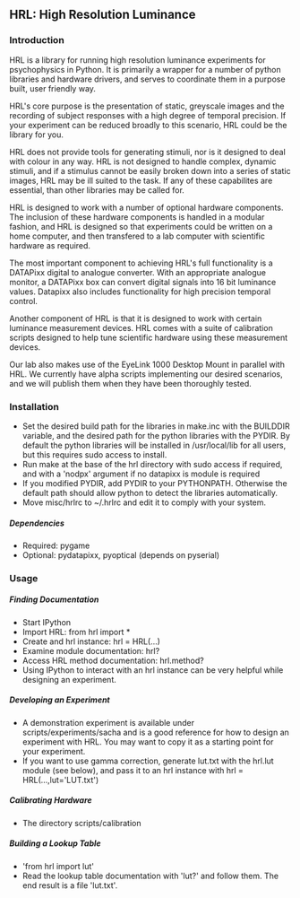 ## HRL: High Resolution Luminance ##


### Introduction ###


HRL is a library for running high resolution luminance experiments for
psychophysics in Python. It is primarily a wrapper for a number of python
libraries and hardware drivers, and serves to coordinate them in a purpose
built, user friendly way.

HRL's core purpose is the presentation of static, greyscale images and
the recording of subject responses with a high degree of temporal precision. If
your experiment can be reduced broadly to this scenario, HRL could be the
library for you.

HRL does not provide tools for generating stimuli, nor is it designed to deal
with colour in any way. HRL is not designed to handle complex, dynamic stimuli, and
if a stimulus cannot be easily broken down into a series of static images, HRL
may be ill suited to the task. If any of these capabilites are essential, than
other libraries may be called for.

HRL is designed to work with a number of optional hardware components. The
inclusion of these hardware components is handled in a modular fashion, and HRL
is designed so that experiments could be written on a home computer, and then
transfered to a lab computer with scientific hardware as required.

The most important component to achieving HRL's full functionality is a
DATAPixx digital to analogue converter. With an appropriate analogue monitor,
a DATAPixx box can convert digital signals into 16 bit luminance values.
Datapixx also includes functionality for high precision temporal control.

Another component of HRL is that it is designed to work with certain luminance
measurement devices. HRL comes with a suite of calibration scripts designed to
help tune scientific hardware using these measurement devices.

Our lab also makes use of the EyeLink 1000 Desktop Mount in parallel with HRL.
We currently have alpha scripts implementing our desired scenarios, and we will
publish them when they have been thoroughly tested.


### Installation ###


- Set the desired build path for the libraries in make.inc with the BUILDDIR
  variable, and the desired path for the python libraries with the PYDIR. By
  default the python libraries will be installed in /usr/local/lib for all users,
  but this requires sudo access to install.
- Run make at the base of the hrl directory with sudo access if required, and
  with a 'nodpx' argument if no datapixx is module is required
- If you modified PYDIR, add PYDIR to your PYTHONPATH. Otherwise the default
  path should allow python to detect the libraries automatically.
- Move misc/hrlrc to ~/.hrlrc and edit it to comply with your system.


##### Dependencies #####

- Required: pygame
- Optional: pydatapixx, pyoptical (depends on pyserial)


### Usage ###


##### Finding Documentation #####

- Start IPython
- Import HRL: from hrl import *
- Create and hrl instance: hrl = HRL(...)
- Examine module documentation: hrl?
- Access HRL method documentation: hrl.method?
- Using IPython to interact with an hrl instance can be very helpful
  while designing an experiment.

##### Developing an Experiment #####

- A demonstration experiment is available under scripts/experiments/sacha and is a good reference for how
  to design an experiment with HRL. You may want to copy it as a
  starting point for your experiment.
- If you want to use gamma correction, generate lut.txt with the hrl.lut module
(see below), and pass it to an hrl instance with hrl = HRL(...,lut='LUT.txt')

##### Calibrating Hardware #####

- The directory scripts/calibration 

##### Building a Lookup Table #####

- 'from hrl import lut'
- Read the lookup table documentation with 'lut?' and follow them. The end
  result is a file 'lut.txt'.
